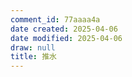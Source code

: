 ```yaml
---
comment_id: 77aaaa4a
date created: 2025-04-06
date modified: 2025-04-06
draw: null
title: 推水
---
```

